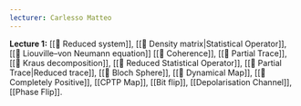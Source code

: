 ```yaml
---
lecturer: Carlesso Matteo
---
```



**Lecture 1:** [[📘 Reduced system]], [[📘 Density matrix|Statistical Operator]], [[📗 Liouville–von Neumann equation]] [[📘 Coherence]], [[📘 Partial Trace]], [[📘 Kraus decomposition]], [[📘 Reduced Statistical Operator]], [[📘 Partial Trace|Reduced trace]], [[📘 Bloch Sphere]], [[📘 Dynamical Map]], [[📘 Completely Positive]], [[CPTP Map]], [[Bit flip]], [[Depolarisation Channel]], [[Phase Flip]].